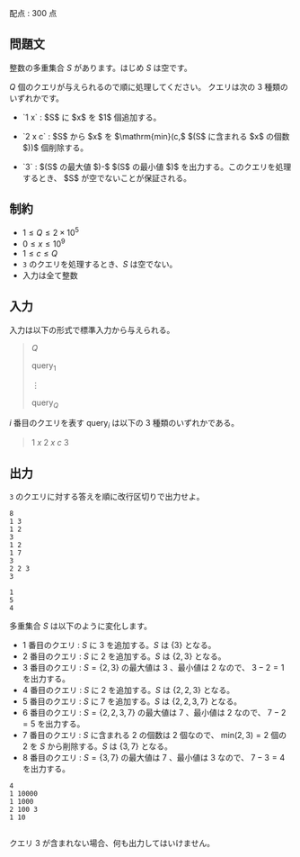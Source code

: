 配点 : $300$ 点

## 問題文

整数の多重集合 $S$ があります。はじめ $S$ は空です。

$Q$ 個のクエリが与えられるので順に処理してください。
クエリは次の $3$ 種類のいずれかです。

- <p>`1 x` : $S$ に $x$ を $1$ 個追加する。</p>
- <p>`2 x c` : $S$ から $x$ を $\mathrm{min}(c,$ $(S$ に含まれる $x$ の個数 $))$ 個削除する。</p>
- <p>`3` : $(S$ の最大値  $)-$ $(S$ の最小値 $)$ を出力する。このクエリを処理するとき、 $S$ が空でないことが保証される。</p>

## 制約

- $1 \leq Q \leq 2\times 10^5$
- $0 \leq x \leq 10^9$
- $1 \leq c \leq Q$
- `3` のクエリを処理するとき、$S$ は空でない。
- 入力は全て整数

## 入力

入力は以下の形式で標準入力から与えられる。

> $Q$
> 
> $\mathrm{query}_1$
> 
> $\vdots$
> 
> $\mathrm{query}_Q$

$i$ 番目のクエリを表す $\mathrm{query}_i$ は以下の $3$ 種類のいずれかである。

> $1$ $x$
> $2$ $x$ $c$
> $3$

## 出力

`3` のクエリに対する答えを順に改行区切りで出力せよ。

```input1
8
1 3
1 2
3
1 2
1 7
3
2 2 3
3
```

```output1
1
5
4
```

多重集合 $S$ は以下のように変化します。

- $1$ 番目のクエリ : $S$ に $3$ を追加する。$S$ は $\lbrace3 \rbrace$ となる。
- $2$ 番目のクエリ : $S$ に $2$ を追加する。$S$ は $\lbrace2, 3\rbrace$ となる。
- $3$ 番目のクエリ : $S = \lbrace 2, 3\rbrace$ の最大値は $3$ 、最小値は $2$ なので、 $3-2=1$ を出力する。
- $4$ 番目のクエリ : $S$ に $2$ を追加する。$S$ は $\lbrace2,2,3 \rbrace$ となる。
- $5$ 番目のクエリ : $S$ に $7$ を追加する。$S$ は $\lbrace2, 2,3, 7\rbrace$ となる。
- $6$ 番目のクエリ : $S = \lbrace2,2,3, 7\rbrace$ の最大値は $7$ 、最小値は $2$ なので、 $7-2=5$ を出力する。
- $7$ 番目のクエリ : $S$ に含まれる $2$ の個数は $2$ 個なので、 $\mathrm{min(2,3)} = 2$ 個の $2$ を $S$ から削除する。$S$ は $\lbrace3, 7\rbrace$ となる。
- $8$ 番目のクエリ : $S = \lbrace3, 7\rbrace$ の最大値は $7$ 、最小値は $3$ なので、 $7-3=4$ を出力する。

```input2
4
1 10000
1 1000
2 100 3
1 10
```

```output2

```

クエリ $3$ が含まれない場合、何も出力してはいけません。